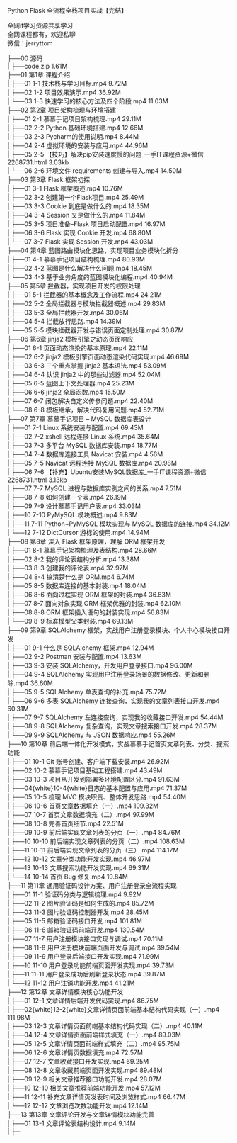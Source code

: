 Python Flask 全流程全栈项目实战【完结】

全网it学习资源共享学习<br>全网课程都有，欢迎私聊<br>微信：jerryttom<br>

├──00 源码<br> | ├──code.zip 1.61M<br> ├──01 第1章 课程介绍<br> | ├──01 1-1 技术栈与学习目标.mp4 9.72M<br> | ├──02 1-2 项目效果演示.mp4 36.92M<br> | └──03 1-3 快速学习的核心方法及四个阶段.mp4 11.03M<br> ├──02 第2章 项目架构梳理与环境搭建<br> | ├──01 2-1 慕慕手记项目架构梳理.mp4 29.11M<br> | ├──02 2-2 Python 基础环境搭建.mp4 12.66M<br> | ├──03 2-3 Pycharm的使用说明.mp4 8.44M<br> | ├──04 2-4 虚拟环境的安装与应用.mp4 44.96M<br> | ├──05 2-5 【技巧】解决pip安装速度慢的问题_一手IT课程资源+微信2268731.html 3.03kb<br> | └──06 2-6 环境文件 requirements 创建与导入.mp4 14.50M<br> ├──03 第3章 Flask 框架初探<br> | ├──01 3-1 Flask 框架概述.mp4 10.76M<br> | ├──02 3-2 创建第一个Flask项目.mp4 25.49M<br> | ├──03 3-3 Cookie 到底是做什么的.mp4 18.35M<br> | ├──04 3-4 Session 又是做什么的.mp4 11.84M<br> | ├──05 3-5 项目准备–Flask 项目启动配置.mp4 16.97M<br> | ├──06 3-6 Flask 实现 Cookie 开发.mp4 68.80M<br> | └──07 3-7 Flask 实现 Session 开发.mp4 43.03M<br> ├──04 第4章 蓝图路由模块化思路，实现项目业务模块化拆分<br> | ├──01 4-1 慕慕手记项目结构梳理.mp4 80.93M<br> | ├──02 4-2 蓝图是什么解决什么问题.mp4 18.45M<br> | └──03 4-3 基于业务角度的蓝图模块化编程.mp4 40.94M<br> ├──05 第5章 拦截器，实现项目开发的权限处理<br> | ├──01 5-1 拦截器的基本概念及工作流程.mp4 24.21M<br> | ├──02 5-2 全局拦截器与模块拦截器概述.mp4 29.83M<br> | ├──03 5-3 全局拦截器开发.mp4 30.06M<br> | ├──04 5-4 拦截放行思路.mp4 14.39M<br> | └──05 5-5 模块拦截器开发与错误页面定制处理.mp4 30.87M<br> ├──06 第6章 jinja2 模板引擎之动态页面响应<br> | ├──01 6-1 页面动态渲染的基本原理.mp4 22.11M<br> | ├──02 6-2 jinja2 模板引擎页面动态渲染代码实现.mp4 46.69M<br> | ├──03 6-3 三个重点掌握 jinja2 基本语法.mp4 53.09M<br> | ├──04 6-4 认识 jinja2 中的那些过滤器.mp4 52.04M<br> | ├──05 6-5 蓝图上下文处理器.mp4 25.23M<br> | ├──06 6-6 jinja2 全局函数.mp4 15.50M<br> | ├──07 6-7 闭包解决自定义传参问题.mp4 22.40M<br> | └──08 6-8 模板继承，解决代码复用问题.mp4 52.71M<br> ├──07 第7章 慕慕手记项目 – MySQL 数据库表设计<br> | ├──01 7-1 Linux 系统安装与配置.mp4 69.43M<br> | ├──02 7-2 xshell 远程连接 Linux 系统.mp4 35.64M<br> | ├──03 7-3 多平台 MySQL 数据库安装.mp4 18.77M<br> | ├──04 7-4 数据库连接工具 Navicat 安装.mp4 4.56M<br> | ├──05 7-5 Navicat 远程连接 MySQL 数据库.mp4 20.98M<br> | ├──06 7-6 【补充】Ubuntu安装MySQL数据库_一手IT课程资源+微信2268731.html 3.13kb<br> | ├──07 7-7 MySQL 进程与数据库实例之间的关系.mp4 7.51M<br> | ├──08 7-8 如何创建一个表.mp4 26.19M<br> | ├──09 7-9 设计慕慕手记用户表.mp4 33.03M<br> | ├──10 7-10 PyMySQL 模块概述.mp4 9.83M<br> | ├──11 7-11 Python+PyMySQL 模块实现与 MySQL 数据库的连接.mp4 34.12M<br> | └──12 7-12 DictCursor 游标的使用.mp4 14.94M<br> ├──08 第8章 深入 Flask 框架原理，理解 ORM 框架开发<br> | ├──01 8-1 慕慕手记架构梳理及表结构.mp4 28.66M<br> | ├──02 8-2 我的评论表结构分析.mp4 13.38M<br> | ├──03 8-3 创建我的评论表.mp4 32.97M<br> | ├──04 8-4 搞清楚什么是 ORM.mp4 6.74M<br> | ├──05 8-5 数据库连接的基本封装.mp4 18.04M<br> | ├──06 8-6 面向过程实现 ORM 框架的封装.mp4 36.83M<br> | ├──07 8-7 面向对象实现 ORM 框架优雅的封装.mp4 62.10M<br> | ├──08 8-8 ORM 框架插入语句的封装实现.mp4 56.83M<br> | └──09 8-9 标准模型父类封装.mp4 69.13M<br> ├──09 第9章 SQLAlchemy 框架，实战用户注册登录模块、个人中心模块接口开发<br> | ├──01 9-1 什么是 SQLAlchemy 框架.mp4 12.94M<br> | ├──02 9-2 Postman 安装与配置.mp4 13.63M<br> | ├──03 9-3 安装 SQLAlchemy，开发用户登录接口.mp4 96.00M<br> | ├──04 9-4 SQLAlchemy 实现用户注册登录场景的数据修改、更新和删除.mp4 36.60M<br> | ├──05 9-5 SQLAlchemy 单表查询的补充.mp4 75.72M<br> | ├──06 9-6 多表 SQLAlchemy 连接查询，实现我的文章列表接口开发.mp4 60.31M<br> | ├──07 9-7 SQLAlchemy 左连接查询，实现我的收藏接口开发.mp4 54.44M<br> | ├──08 9-8 SQLAlchemy 复杂查询，实现文章搜索接口开发.mp4 28.37M<br> | └──09 9-9 SQLAlchemy 与 JSON 数据响应.mp4 55.26M<br> ├──10 第10章 前后端一体化开发模式，实战慕慕手记首页文章列表、分类、搜索功能<br> | ├──01 10-1 Git 账号创建、客户端下载安装.mp4 26.92M<br> | ├──02 10-2 慕慕手记项目基础工程搭建.mp4 43.49M<br> | ├──03 10-3 项目从开发到部署多环境配置区分.mp4 91.63M<br> | ├──04{white}10-4{white}日志的基本配置与应用.mp4 71.37M<br> | ├──05 10-5 梳理 MVC 模块职责、整体开发思路.mp4 54.40M<br> | ├──06 10-6 首页文章数据填充（一）.mp4 109.32M<br> | ├──07 10-7 首页文章数据填充（二）.mp4 97.99M<br> | ├──08 10-8 完善首页细节.mp4 22.51M<br> | ├──09 10-9 前后端实现文章列表的分页（一）.mp4 84.76M<br> | ├──10 10-10 前后端实现文章列表的分页（二）.mp4 108.63M<br> | ├──11 10-11 前后端实现文章列表的分页（三）.mp4 114.17M<br> | ├──12 10-12 文章分类功能开发实现.mp4 46.97M<br> | ├──13 10-13 文章搜索功能开发实现.mp4 69.31M<br> | └──14 10-14 首页 Bug 修复.mp4 19.84M<br> ├──11 第11章 通用验证码设计方案、用户注册登录全流程实现<br> | ├──01 11-1 验证码分类与逻辑梳理.mp4 9.92M<br> | ├──02 11-2 图片验证码是如何生成的.mp4 85.72M<br> | ├──03 11-3 图片验证码控制器开发.mp4 28.45M<br> | ├──05 11-5 邮箱验证码接口开发.mp4 101.81M<br> | ├──06 11-6 邮箱验证码前端开发.mp4 130.54M<br> | ├──07 11-7 用户注册模块接口实现与调试.mp4 70.11M<br> | ├──08 11-8 用户注册模块前端页面开发与调试.mp4 39.54M<br> | ├──09 11-9 用户登录后端接口开发实现.mp4 71.99M<br> | ├──10 11-10 用户登录功能前端页面开发实现.mp4 39.73M<br> | ├──11 11-11 用户登录成功后刷新登录状态.mp4 39.87M<br> | └──12 11-12 用户注销功能开发.mp4 41.21M<br> ├──12 第12章 文章详情模块核心功能开发<br> | ├──01 12-1 文章详情后端开发代码实现.mp4 86.75M<br> | ├──02{white}12-2{white}文章详情页面前端基本结构代码实现（一）.mp4 111.98M<br> | ├──03 12-3 文章详情页面前端基本结构代码实现（二）.mp4 40.11M<br> | ├──04 12-4 文章详情页面前端样式填充（一）.mp4 89.03M<br> | ├──05 12-5 文章详情页面前端样式填充（二）.mp4 95.75M<br> | ├──06 12-6 文章详情页数据填充.mp4 72.57M<br> | ├──07 12-7 文章收藏接口开发实现.mp4 69.25M<br> | ├──08 12-8 文章收藏前端页面开发实现.mp4 89.48M<br> | ├──09 12-9 相关文章推荐接口功能开发.mp4 28.07M<br> | ├──10 12-10 相关文章推荐前端功能开发.mp4 57.12M<br> | ├──11 12-11 补充文章详情页发表时间及浏览样式.mp4 66.47M<br> | └──12 12-12 文章浏览次数功能开发.mp4 12.14M<br> ├──13 第13章 文章评论开发与文章详情模块功能完善<br> | ├──01 13-1 文章评论表结构设计.mp4 9.14M<br> | ├─